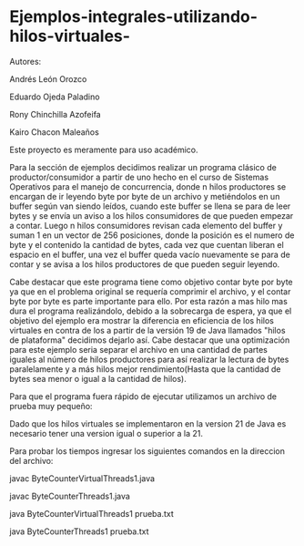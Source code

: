 # Ejemplos-integrales-utilizando-hilos-virtuales-
Autores:

Andrés León Orozco

Eduardo Ojeda Paladino

Rony Chinchilla Azofeifa

Kairo Chacon Maleaños

Este proyecto es meramente para uso académico.

Para la sección de ejemplos decidimos realizar un programa clásico de productor/consumidor a partir de uno hecho en el curso de Sistemas Operativos para el manejo de concurrencia, donde n hilos productores se encargan de ir leyendo byte por byte de un archivo y metiéndolos en un buffer según van siendo leídos, cuando este buffer se llena se para de leer bytes y se envía un aviso a los hilos consumidores de que pueden empezar a contar. Luego n hilos consumidores revisan cada elemento del buffer y suman 1 en un vector de 256 posiciones, donde la posición es el numero de byte y el contenido la cantidad de bytes, cada vez que cuentan liberan el espacio en el buffer, una vez el buffer queda vacío nuevamente se para de contar y se avisa a los hilos productores de que pueden seguir leyendo.

Cabe destacar que este programa tiene como objetivo contar byte por byte ya que en el problema original se requería comprimir el archivo, y el contar byte por byte es parte importante para ello. Por esta razón a mas hilo mas dura el programa realizándolo, debido a la sobrecarga de espera, ya que el objetivo del ejemplo era mostrar la diferencia en eficiencia de los hilos virtuales en contra de los a partir de la versión 19 de Java llamados "hilos de plataforma" decidimos dejarlo así. Cabe destacar que una optimización para este ejemplo seria separar el archivo en una cantidad de partes iguales al número de hilos productores para así realizar la lectura de bytes paralelamente y a más hilos mejor rendimiento(Hasta que la cantidad de bytes sea menor o igual a la cantidad de hilos).

Para que el programa fuera rápido de ejecutar utilizamos un archivo de prueba muy pequeño:

Dado que los hilos virtuales se implementaron en la version 21 de Java es necesario tener una version igual o superior a la 21.

Para probar los tiempos ingresar los siguientes comandos en la direccion del archivo:

javac ByteCounterVirtualThreads1.java

javac ByteCounterThreads1.java

java ByteCounterVirtualThreads1 prueba.txt

java ByteCounterThreads1 prueba.txt
